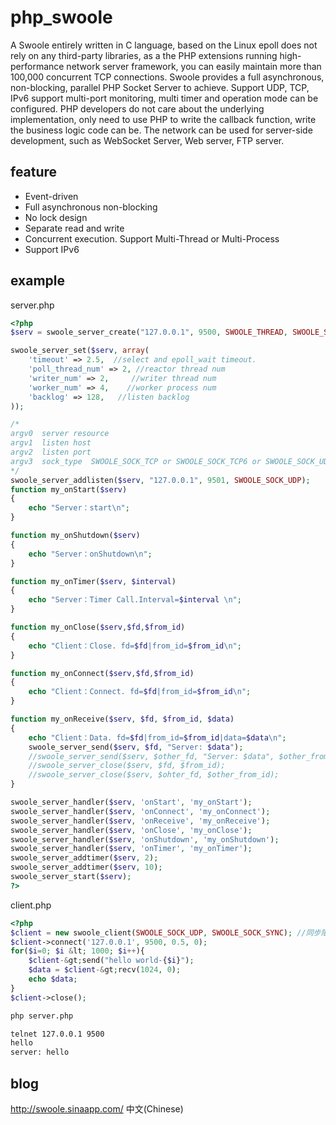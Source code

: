 php_swoole
==========

A Swoole entirely written in C language, based on the Linux epoll does not rely on any third-party libraries, as a the PHP extensions running high-performance network server framework, you can easily maintain more than 100,000 concurrent TCP connections. Swoole provides a full asynchronous, non-blocking, parallel PHP Socket Server to achieve. Support UDP, TCP, IPv6 support multi-port monitoring, multi timer and operation mode can be configured.
PHP developers do not care about the underlying implementation, only need to use PHP to write the callback function, write the business logic code can be. The network can be used for server-side development, such as WebSocket Server, Web server, FTP server.

feature
-----

* Event-driven
* Full asynchronous non-blocking
* No lock design
* Separate read and write
* Concurrent execution. Support Multi-Thread or Multi-Process
* Support IPv6

example
-----
server.php
```php
<?php
$serv = swoole_server_create("127.0.0.1", 9500, SWOOLE_THREAD, SWOOLE_SOCK_TCP);

swoole_server_set($serv, array(
    'timeout' => 2.5,  //select and epoll_wait timeout. 
    'poll_thread_num' => 2, //reactor thread num
    'writer_num' => 2,     //writer thread num
    'worker_num' => 4,    //worker process num
    'backlog' => 128,   //listen backlog
));

/*
argv0  server resource
argv1  listen host
argv2  listen port
argv3  sock_type  SWOOLE_SOCK_TCP or SWOOLE_SOCK_TCP6 or SWOOLE_SOCK_UDP or SWOOLE_SOCK_UDP6
*/
swoole_server_addlisten($serv, "127.0.0.1", 9501, SWOOLE_SOCK_UDP);
function my_onStart($serv)
{
    echo "Server：start\n";
}

function my_onShutdown($serv)
{
    echo "Server：onShutdown\n";
}

function my_onTimer($serv, $interval)
{
    echo "Server：Timer Call.Interval=$interval \n";
}

function my_onClose($serv,$fd,$from_id)
{
	echo "Client：Close. fd=$fd|from_id=$from_id\n";
}

function my_onConnect($serv,$fd,$from_id)
{
	echo "Client：Connect. fd=$fd|from_id=$from_id\n";
}

function my_onReceive($serv, $fd, $from_id, $data)
{
	echo "Client：Data. fd=$fd|from_id=$from_id|data=$data\n";
	swoole_server_send($serv, $fd, "Server: $data");
	//swoole_server_send($serv, $other_fd, "Server: $data", $other_from_id);
	//swoole_server_close($serv, $fd, $from_id);
	//swoole_server_close($serv, $ohter_fd, $other_from_id);
}

swoole_server_handler($serv, 'onStart', 'my_onStart');
swoole_server_handler($serv, 'onConnect', 'my_onConnect');
swoole_server_handler($serv, 'onReceive', 'my_onReceive');
swoole_server_handler($serv, 'onClose', 'my_onClose');
swoole_server_handler($serv, 'onShutdown', 'my_onShutdown');
swoole_server_handler($serv, 'onTimer', 'my_onTimer');
swoole_server_addtimer($serv, 2);
swoole_server_addtimer($serv, 10);
swoole_server_start($serv);
?>
```
client.php
```php
<?php
$client = new swoole_client(SWOOLE_SOCK_UDP, SWOOLE_SOCK_SYNC); //同步阻塞
$client->connect('127.0.0.1', 9500, 0.5, 0);
for($i=0; $i &lt; 1000; $i++){
    $client-&gt;send("hello world-{$i}");
    $data = $client-&gt;recv(1024, 0);
    echo $data;
}
$client->close();
```

```sh
php server.php

telnet 127.0.0.1 9500
hello
server: hello
```
blog
-----
http://swoole.sinaapp.com/ 中文(Chinese)

